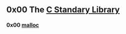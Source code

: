 

## 0x00 The [C Standary Library](https://www.tutorialspoint.com/c_standard_library/)

#### 0x00 [malloc](https://www.tutorialspoint.com/c_standard_library/c_function_malloc.htm)
